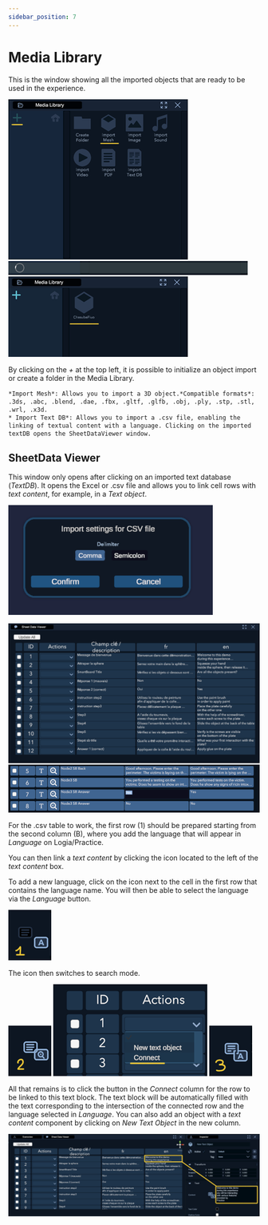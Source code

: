```yaml
---
sidebar_position: 7
---
```


# Media Library

This is the window showing all the imported objects that are ready to be used in the experience.

![Media Library 1](/img/UI_media_library_1.png)
![Media Library 2](/img/UI_media_library_2.png)
![Media Library 3](/img/UI_media_library_3.png)

By clicking on the *+* at the top left, it is possible to initialize an object import or create a folder in the Media Library.

    *Import Mesh*: Allows you to import a 3D object.*Compatible formats*: .3ds, .abc, .blend, .dae, .fbx, .gltf, .glfb, .obj, .ply, .stp, .stl, .wrl, .x3d.
    * Import Text DB*: Allows you to import a .csv file, enabling the linking of textual content with a language. Clicking on the imported textDB opens the SheetDataViewer window.


## SheetData Viewer

This window only opens after clicking on an imported text database (_TextDB_). It opens the Excel or .csv file and allows you to link cell rows with _text content_, for example, in a _Text object_.

![Sheet Data Viewer](/img/ImportCSV.png)


![Sheet Data Viewer](/img/UI_sheet.png)
![Sheet Data Viewer](/img/UI_sheet2.png)

For the .csv table to work, the first row (1) should be prepared starting from the second column (B), where you add the language that will appear in _Language_ on Logia/Practice.

You can then link a _text content_ by clicking the icon located to the left of the _text content_ box.

To add a new language, click on the icon next to the cell in the first row that contains the language name. You will then be able to select the language via the _Language_ button.

![Text Link 1](/img/UI_text_link_1.png)

The icon then switches to search mode.

![Text Link 2](/img/UI_text_link_2.png)
![Text Link Actions](/img/UI_text_link_actions.png)
![Text Link 3](/img/UI_text_link_3.png)

All that remains is to click the button in the _Connect_ column for the row to be linked to this text block. The text block will be automatically filled with the text corresponding to the intersection of the connected row and the language selected in _Language_.
You can also add an object with a _text content_ component by clicking on _New Text Object_ in the new column.



![Text Link Final](/img/UI_text_link_final.png)








